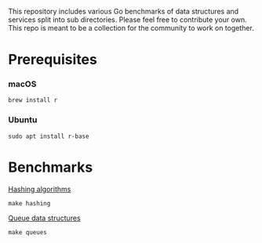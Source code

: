 This repository includes various Go benchmarks of data structures and services split into sub directories. Please feel free to contribute your own. This repo is meant to be a collection for the community to work on together.

# Prerequisites
### macOS
```
brew install r
```

### Ubuntu
```
sudo apt install r-base
```

# Benchmarks
[Hashing algorithms](https://github.com/kellabyte/go-benchmarks/tree/master/hashing)
```
make hashing
```
[Queue data structures](https://github.com/kellabyte/go-benchmarks/tree/master/queues)
```
make queues
```

